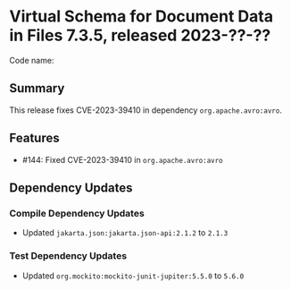 # Virtual Schema for Document Data in Files 7.3.5, released 2023-??-??

Code name:

## Summary

This release fixes CVE-2023-39410 in dependency `org.apache.avro:avro`.

## Features

* #144: Fixed CVE-2023-39410 in `org.apache.avro:avro`

## Dependency Updates

### Compile Dependency Updates

* Updated `jakarta.json:jakarta.json-api:2.1.2` to `2.1.3`

### Test Dependency Updates

* Updated `org.mockito:mockito-junit-jupiter:5.5.0` to `5.6.0`
